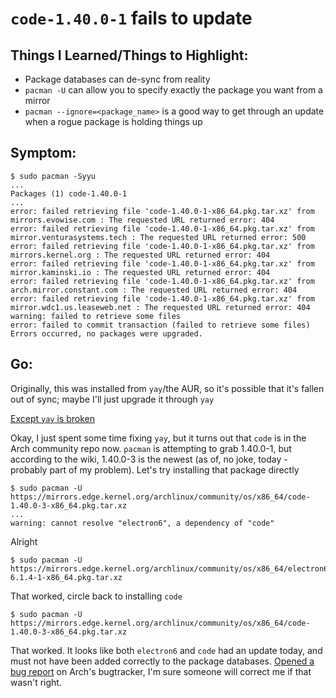 # `code-1.40.0-1` fails to update

## Things I Learned/Things to Highlight:
- Package databases can de-sync from reality
- `pacman -U` can allow you to specify exactly the package you want from a mirror
- `pacman --ignore=<package_name>` is a good way to get through an update when a rogue package is holding things up

## Symptom:

```
$ sudo pacman -Syyu
...
Packages (1) code-1.40.0-1
...
error: failed retrieving file 'code-1.40.0-1-x86_64.pkg.tar.xz' from mirrors.evowise.com : The requested URL returned error: 404
error: failed retrieving file 'code-1.40.0-1-x86_64.pkg.tar.xz' from mirror.venturasystems.tech : The requested URL returned error: 500
error: failed retrieving file 'code-1.40.0-1-x86_64.pkg.tar.xz' from mirrors.kernel.org : The requested URL returned error: 404
error: failed retrieving file 'code-1.40.0-1-x86_64.pkg.tar.xz' from mirror.kaminski.io : The requested URL returned error: 404
error: failed retrieving file 'code-1.40.0-1-x86_64.pkg.tar.xz' from arch.mirror.constant.com : The requested URL returned error: 404
error: failed retrieving file 'code-1.40.0-1-x86_64.pkg.tar.xz' from mirror.wdc1.us.leaseweb.net : The requested URL returned error: 404
warning: failed to retrieve some files
error: failed to commit transaction (failed to retrieve some files)
Errors occurred, no packages were upgraded.
```

## Go:

Originally, this was installed from `yay`/the AUR, so it's possible that it's fallen out of sync; maybe I'll just upgrade it through `yay`

[Except `yay` is broken](/writeups/fix-my-arch/191110-yay-cant-run.md)

Okay, I just spent some time fixing `yay`, but it turns out that `code` is in the Arch community repo now.  `pacman` is attempting to grab 1.40.0-1, but according to the wiki, 1.40.0-3 is the newest (as of, no joke, today - probably part of my problem).  Let's try installing that package directly

```
$ sudo pacman -U https://mirrors.edge.kernel.org/archlinux/community/os/x86_64/code-1.40.0-3-x86_64.pkg.tar.xz
...
warning: cannot resolve "electron6", a dependency of "code"
```

Alright

```
$ sudo pacman -U https://mirrors.edge.kernel.org/archlinux/community/os/x86_64/electron6-6.1.4-1-x86_64.pkg.tar.xz
```

That worked, circle back to installing `code`

```
$ sudo pacman -U https://mirrors.edge.kernel.org/archlinux/community/os/x86_64/code-1.40.0-3-x86_64.pkg.tar.xz
```

That worked.  It looks like both `electron6` and `code` had an update today, and must not have been added correctly to the package databases.  [Opened a bug report](https://bugs.archlinux.org/task/64452) on Arch's bugtracker, I'm sure someone will correct me if that wasn't right.
